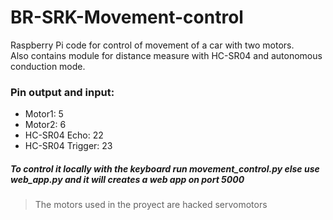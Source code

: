 # BR-SRK-Movement-control
Raspberry Pi code for control of movement of a car with two motors.  
Also contains module for distance measure with HC-SR04 and autonomous conduction mode.


### Pin output and input:
 - Motor1: 5
 - Motor2: 6
 - HC-SR04 Echo: 22
 - HC-SR04 Trigger: 23
 
##### To control it locally with the keyboard run movement_control.py else use web_app.py and it will creates a web app on port 5000

 >The motors used in the proyect are hacked servomotors
 
 

